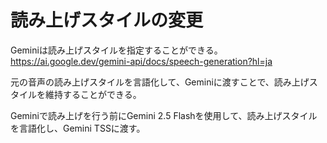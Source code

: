 # 読み上げスタイルの変更

Geminiは読み上げスタイルを指定することができる。
https://ai.google.dev/gemini-api/docs/speech-generation?hl=ja

元の音声の読み上げスタイルを言語化して、Geminiに渡すことで、読み上げスタイルを維持することができる。

Geminiで読み上げを行う前にGemini 2.5 Flashを使用して、読み上げスタイルを言語化し、Gemini TSSに渡す。
